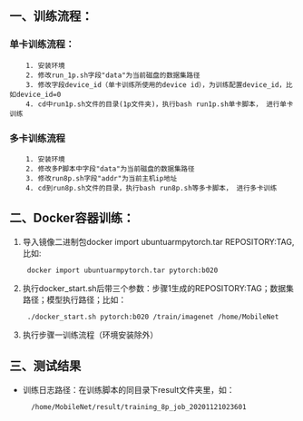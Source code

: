 ## 一、训练流程：
    
### 单卡训练流程：

```shell
	1. 安装环境
	2. 修改run_1p.sh字段"data"为当前磁盘的数据集路径
	3. 修改字段device_id（单卡训练所使用的device id），为训练配置device_id，比如device_id=0
	4. cd中run1p.sh文件的目录(1p文件夹)，执行bash run1p.sh单卡脚本， 进行单卡训练
```

	
### 多卡训练流程

```shell
	1. 安装环境
	2. 修改多P脚本中字段"data"为当前磁盘的数据集路径
	3. 修改run8p.sh字段"addr"为当前主机ip地址
	4. cd到run8p.sh文件的目录，执行bash run8p.sh等多卡脚本， 进行多卡训练	
```



	
## 二、Docker容器训练：
    
1. 导入镜像二进制包docker import ubuntuarmpytorch.tar REPOSITORY:TAG, 比如:

        docker import ubuntuarmpytorch.tar pytorch:b020

2. 执行docker_start.sh后带三个参数：步骤1生成的REPOSITORY:TAG；数据集路径；模型执行路径；比如：

        ./docker_start.sh pytorch:b020 /train/imagenet /home/MobileNet

3. 执行步骤一训练流程（环境安装除外）
	
## 三、测试结果
    
- 训练日志路径：在训练脚本的同目录下result文件夹里，如：

        /home/MobileNet/result/training_8p_job_20201121023601
        
	

